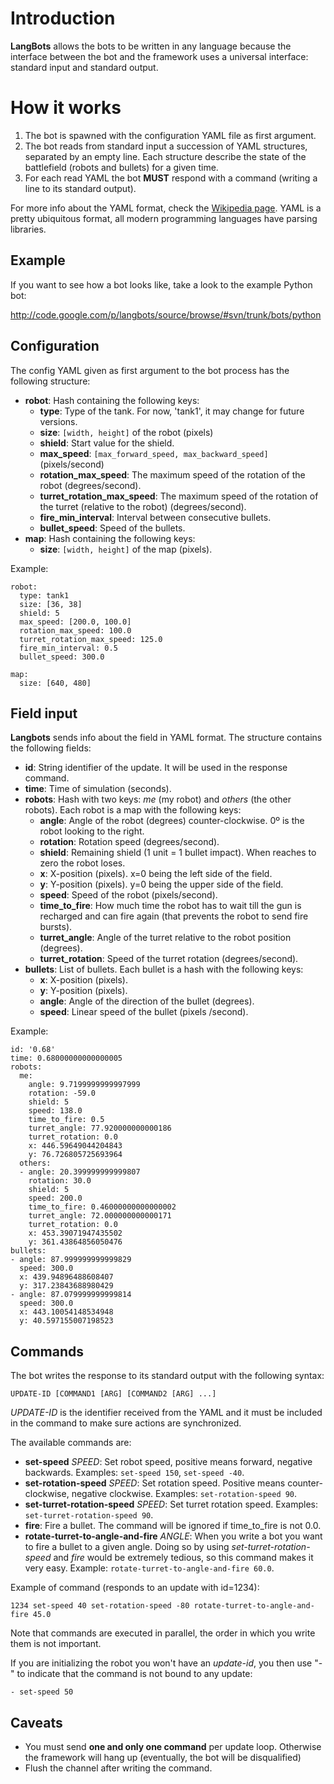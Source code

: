 # Introduction #

**LangBots** allows the bots to be written in any language because the interface between the bot and the framework uses a universal interface: standard input and standard output.

# How it works #

  1. The bot is spawned with the configuration YAML file as first argument.
  1. The bot reads from standard input a succession of YAML structures, separated by an empty line. Each structure describe the state of the battlefield (robots and bullets) for a given time.
  1. For each read YAML the bot **MUST** respond with a command (writing a line to its standard output).

For more info about the YAML format, check the [Wikipedia page](http://en.wikipedia.org/wiki/YAML). YAML is a pretty ubiquitous format, all modern programming languages have parsing libraries.

## Example ##

If you want to see how a bot looks like, take a look to the example Python bot:

http://code.google.com/p/langbots/source/browse/#svn/trunk/bots/python

## Configuration ##

The config YAML given as first argument to the bot process has the following structure:

  * **robot**: Hash containing the following keys:
    * **type**: Type of the tank. For now, 'tank1', it may change for future versions.
    * **size**: `[width, height]` of the robot (pixels)
    * **shield**: Start value for the shield.
    * **max\_speed**: `[max_forward_speed, max_backward_speed]` (pixels/second)
    * **rotation\_max\_speed**: The maximum speed of the rotation of the robot (degrees/second).
    * **turret\_rotation\_max\_speed**: The maximum speed of the rotation of the turret (relative to the robot) (degrees/second).
    * **fire\_min\_interval**: Interval between consecutive bullets.
    * **bullet\_speed**: Speed of the bullets.
  * **map**: Hash containing the following keys:
    * **size**: `[width, height]` of the map (pixels).

Example:

```
robot:
  type: tank1
  size: [36, 38]
  shield: 5
  max_speed: [200.0, 100.0]
  rotation_max_speed: 100.0
  turret_rotation_max_speed: 125.0
  fire_min_interval: 0.5
  bullet_speed: 300.0     
     
map:
  size: [640, 480]
```

## Field input ##

**Langbots** sends info about the field in YAML format. The structure contains the following fields:

  * **id**: String identifier of the update. It will be used in the response command.
  * **time**: Time of simulation (seconds).
  * **robots**: Hash with two keys: _me_ (my robot) and _others_ (the other robots). Each robot is a map with the following keys:
    * **angle**: Angle of the robot (degrees) counter-clockwise. 0º is the robot looking to the right.
    * **rotation**: Rotation speed (degrees/second).
    * **shield**: Remaining shield (1 unit = 1 bullet impact). When reaches to zero the robot loses.
    * **x**: X-position (pixels). x=0 being the left side of the field.
    * **y**: Y-position (pixels). y=0 being the upper side of the field.
    * **speed**: Speed of the robot (pixels/second).
    * **time\_to\_fire**: How much time the robot has to wait till the gun is recharged and can fire again (that prevents the robot to send fire bursts).
    * **turret\_angle**: Angle of the turret relative to the robot position (degrees).
    * **turret\_rotation**: Speed of the turret rotation (degrees/second).
  * **bullets**: List of bullets. Each bullet is a hash with the following keys:
    * **x**: X-position (pixels).
    * **y**: Y-position (pixels).
    * **angle**: Angle of the direction of the bullet (degrees).
    * **speed**: Linear speed of the bullet (pixels /second).

Example:

```
id: '0.68'
time: 0.68000000000000005
robots:
  me:
    angle: 9.7199999999997999
    rotation: -59.0
    shield: 5
    speed: 138.0
    time_to_fire: 0.5
    turret_angle: 77.920000000000186
    turret_rotation: 0.0
    x: 446.59649044204843
    y: 76.726805725693964
  others:
  - angle: 20.399999999999807
    rotation: 30.0
    shield: 5
    speed: 200.0
    time_to_fire: 0.46000000000000002
    turret_angle: 72.000000000000171
    turret_rotation: 0.0
    x: 453.39071947435502
    y: 361.43864856050476
bullets:
- angle: 87.999999999999829
  speed: 300.0
  x: 439.94896488608407
  y: 317.23843688980429
- angle: 87.079999999999814
  speed: 300.0
  x: 443.10054148534948
  y: 40.597155007198523
```

## Commands ##

The bot writes the response to its standard output with the following syntax:

```
UPDATE-ID [COMMAND1 [ARG] [COMMAND2 [ARG] ...]
```

_UPDATE-ID_ is the identifier received from the YAML and it must be included in the command to make sure actions are synchronized.

The available commands are:

  * **set-speed** _SPEED_: Set robot speed, positive means forward, negative backwards. Examples: `set-speed 150`, `set-speed -40`.
  * **set-rotation-speed** _SPEED_: Set rotation speed. Positive means counter-clockwise, negative clockwise. Examples: `set-rotation-speed 90`.
  * **set-turret-rotation-speed** _SPEED_: Set turret rotation speed. Examples: `set-turret-rotation-speed 90`.
  * **fire**: Fire a bullet. The command will be ignored if time\_to\_fire is not 0.0.
  * **rotate-turret-to-angle-and-fire** _ANGLE_: When you write a bot you want to fire a bullet to a given angle. Doing so by using _set-turret-rotation-speed_ and _fire_ would be extremely tedious, so this command makes it very easy. Example: `rotate-turret-to-angle-and-fire 60.0`.

Example of command (responds to an update with id=1234):

```
1234 set-speed 40 set-rotation-speed -80 rotate-turret-to-angle-and-fire 45.0
```

Note that commands are executed in parallel, the order in which you write them is not important.

If you are initializing the robot you won't have an _update-id_, you then use "-" to indicate that the command is not bound to any update:

```
- set-speed 50
```

## Caveats ##

  * You must send **one and only one command** per update loop. Otherwise the framework will hang up (eventually, the bot will be disqualified)
  * Flush the channel after writing the command.